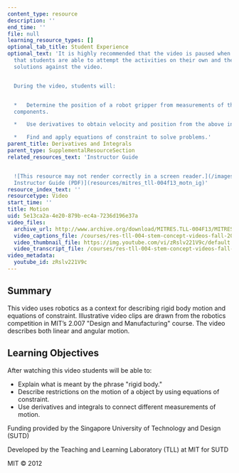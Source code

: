 ```yaml
---
content_type: resource
description: ''
end_time: ''
file: null
learning_resource_types: []
optional_tab_title: Student Experience
optional_text: 'It is highly recommended that the video is paused when prompted so
  that students are able to attempt the activities on their own and then check their
  solutions against the video.


  During the video, students will:


  *   Determine the position of a robot gripper from measurements of the robot''s
  components.

  *   Use derivatives to obtain velocity and position from the above information.

  *   Find and apply equations of constraint to solve problems.'
parent_title: Derivatives and Integrals
parent_type: SupplementalResourceSection
related_resources_text: 'Instructor Guide


  ![This resource may not render correctly in a screen reader.](/images/inacessible.gif)[Motion
  Instructor Guide (PDF)](resources/mitres_tll-004f13_motn_ig)'
resource_index_text: ''
resourcetype: Video
start_time: ''
title: Motion
uid: 5e13ca2a-4e20-879b-ec4a-7236d196e37a
video_files:
  archive_url: http://www.archive.org/download/MITRES.TLL-004F13/MITRES_TLL-004F13_motion_300k.mp4
  video_captions_file: /courses/res-tll-004-stem-concept-videos-fall-2013/eda44eb09a565dd191c4501dca1d9e0b_zRslv221V9c.vtt
  video_thumbnail_file: https://img.youtube.com/vi/zRslv221V9c/default.jpg
  video_transcript_file: /courses/res-tll-004-stem-concept-videos-fall-2013/76560b01f099801c07c1d64a98c25483_zRslv221V9c.pdf
video_metadata:
  youtube_id: zRslv221V9c
---
```


Summary
-------

This video uses robotics as a context for describing rigid body motion and equations of constraint. Illustrative video clips are drawn from the robotics competition in MIT’s 2.007 "Design and Manufacturing" course. The video describes both linear and angular motion.

Learning Objectives
-------------------

After watching this video students will be able to:

*   Explain what is meant by the phrase "rigid body."
*   Describe restrictions on the motion of a object by using equations of constraint.
*   Use derivatives and integrals to connect different measurements of motion.

Funding provided by the Singapore University of Technology and Design (SUTD)

Developed by the Teaching and Learning Laboratory (TLL) at MIT for SUTD

MIT © 2012